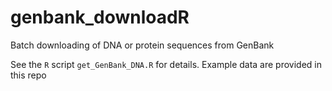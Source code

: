 # genbank_downloadR
Batch downloading of DNA or protein sequences from GenBank

See the `R` script `get_GenBank_DNA.R` for details. Example data are provided in this repo
